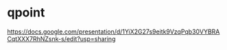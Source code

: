 # qpoint

https://docs.google.com/presentation/d/1YiX2G27s9eitk9VzqPqb30VYBRACqtXXX7RhNZsnk-s/edit?usp=sharing
